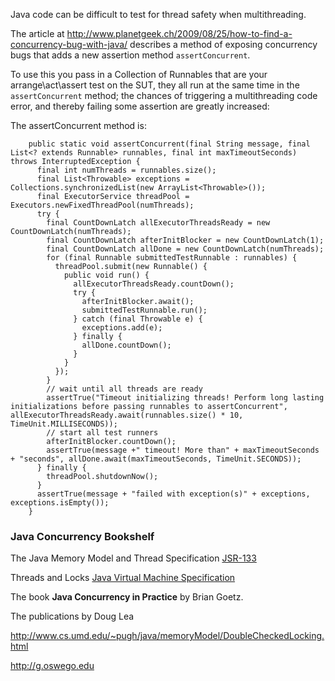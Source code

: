Java code can be difficult to test for thread safety when multithreading.

The article at http://www.planetgeek.ch/2009/08/25/how-to-find-a-concurrency-bug-with-java/
describes a method of exposing concurrency bugs that adds a new assertion method `assertConcurrent`.  

To use this you pass in a Collection of Runnables that are your arrange\act\assert test on the SUT, they all run at the same time in the `assertConcurrent` method; the chances of triggering a multithreading code error, and thereby failing some assertion are greatly increased:

The assertConcurrent method is:

		public static void assertConcurrent(final String message, final List<? extends Runnable> runnables, final int maxTimeoutSeconds) throws InterruptedException {
		  final int numThreads = runnables.size();
		  final List<Throwable> exceptions = Collections.synchronizedList(new ArrayList<Throwable>());
		  final ExecutorService threadPool = Executors.newFixedThreadPool(numThreads);
		  try {
			final CountDownLatch allExecutorThreadsReady = new CountDownLatch(numThreads);
			final CountDownLatch afterInitBlocker = new CountDownLatch(1);
			final CountDownLatch allDone = new CountDownLatch(numThreads);
			for (final Runnable submittedTestRunnable : runnables) {
			  threadPool.submit(new Runnable() {
				public void run() {
				  allExecutorThreadsReady.countDown();
				  try {
					afterInitBlocker.await();
					submittedTestRunnable.run();
				  } catch (final Throwable e) {
					exceptions.add(e);
				  } finally {
					allDone.countDown();
				  }
				}
			  });
			}
			// wait until all threads are ready
			assertTrue("Timeout initializing threads! Perform long lasting initializations before passing runnables to assertConcurrent", allExecutorThreadsReady.await(runnables.size() * 10, TimeUnit.MILLISECONDS));
			// start all test runners
			afterInitBlocker.countDown();
			assertTrue(message +" timeout! More than" + maxTimeoutSeconds + "seconds", allDone.await(maxTimeoutSeconds, TimeUnit.SECONDS));
		  } finally {
			threadPool.shutdownNow();
		  }
		  assertTrue(message + "failed with exception(s)" + exceptions, exceptions.isEmpty());
		}






### Java Concurrency Bookshelf

The Java Memory Model and Thread Specification [JSR-133](http://jcp.org/en/jsr/detail?id=133)

Threads and Locks [Java Virtual Machine Specification](http://docs.oracle.com/javase/specs/jvms/se5.0/html/Threads.doc.html)

The book **Java Concurrency in Practice** by Brian Goetz.

The publications by Doug Lea

http://www.cs.umd.edu/~pugh/java/memoryModel/DoubleCheckedLocking.html

http://g.oswego.edu

